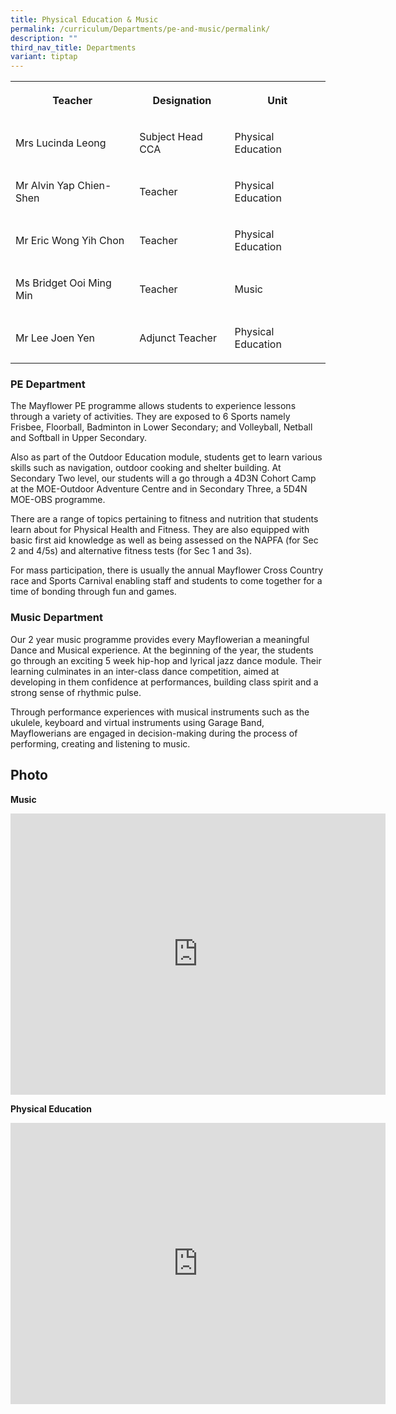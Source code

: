 ```yaml
---
title: Physical Education & Music
permalink: /curriculum/Departments/pe-and-music/permalink/
description: ""
third_nav_title: Departments
variant: tiptap
---
```

<table><tbody><tr><th rowspan="1" colspan="1"><p>Teacher</p></th><th rowspan="1" colspan="1"><p>Designation</p></th><th rowspan="1" colspan="1"><p>Unit</p></th></tr><tr><td rowspan="1" colspan="1"><p>Mrs Lucinda Leong</p></td><td rowspan="1" colspan="1"><p>Subject Head CCA</p></td><td rowspan="1" colspan="1"><p>Physical Education</p></td></tr><tr><td rowspan="1" colspan="1"><p>Mr Alvin Yap Chien-Shen</p></td><td rowspan="1" colspan="1"><p>Teacher</p></td><td rowspan="1" colspan="1"><p>Physical Education</p></td></tr><tr><td rowspan="1" colspan="1"><p>Mr Eric Wong Yih Chon</p></td><td rowspan="1" colspan="1"><p>Teacher</p></td><td rowspan="1" colspan="1"><p>Physical Education</p></td></tr><tr><td rowspan="1" colspan="1"><p>Ms Bridget Ooi Ming Min</p></td><td rowspan="1" colspan="1"><p>Teacher</p></td><td rowspan="1" colspan="1"><p>Music</p></td></tr><tr><td rowspan="1" colspan="1"><p>Mr Lee Joen Yen</p></td><td rowspan="1" colspan="1"><p>Adjunct Teacher</p></td><td rowspan="1" colspan="1"><p>Physical Education</p></td></tr></tbody></table><h3>PE Department</h3><p>The Mayflower PE programme allows students to experience lessons through a variety of activities. They are exposed to 6 Sports namely Frisbee, Floorball, Badminton in Lower Secondary; and Volleyball, Netball and Softball in Upper Secondary.</p><p>Also as part of the Outdoor Education module, students get to learn various skills such as navigation, outdoor cooking and shelter building. At Secondary Two level, our students will a go through a 4D3N Cohort Camp at the MOE-Outdoor Adventure Centre and in Secondary Three, a 5D4N MOE-OBS programme.</p><p>There are a range of topics pertaining to fitness and nutrition that students learn about for Physical Health and Fitness. They are also equipped with basic first aid knowledge as well as being assessed on the NAPFA (for Sec 2 and 4/5s) and alternative fitness tests (for Sec 1 and 3s).</p><p>For mass participation, there is usually the annual Mayflower Cross Country race and Sports Carnival enabling staff and students to come together for a time of bonding through fun and games.</p><h3>Music Department</h3><p>Our 2 year music programme provides every Mayflowerian a meaningful Dance and Musical experience. At the beginning of the year, the students go through an exciting 5 week hip-hop and lyrical jazz dance module. Their learning culminates in an inter-class dance competition, aimed at developing in them confidence at performances, building class spirit and a strong sense of rhythmic pulse.</p><p>Through performance experiences with musical instruments such as the ukulele, keyboard and virtual instruments using Garage Band, Mayflowerians are engaged in decision-making during the process of performing, creating and listening to music.</p><h2>Photo</h2><p><strong>Music</strong></p><div class="iframe-wrapper"><iframe height="450" width="600" allowfullscreen="true" frameborder="0" src="https://docs.google.com/presentation/d/e/2PACX-1vRDEjhstz2Pme16cb7J3P92wsbRmqIOTBDseUs857bdajUN49BxkvndFECgHafjcX2O0egzOPW0INXZ/embed?start=1&amp;loop=1&amp;delayms=3000"></iframe></div><p><strong>Physical Education</strong></p><div class="iframe-wrapper"><iframe height="450" width="600" allowfullscreen="true" frameborder="0" src="https://docs.google.com/presentation/d/e/2PACX-1vRTRP28uBzd20cRkL0biA9OxNUeRU70CekMglXSvg4ZaWnA5_JrY1xPEjtzAHqAm7yT2a_UEQP3nkn3/embed?start=1&amp;loop=1&amp;delayms=3000"></iframe></div><p></p>